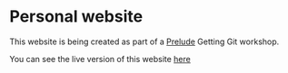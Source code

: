 # Personal website 

This website is being created as part of a [Prelude](https://prelude.tech/) Getting Git workshop.

You can see the live version of this website [here](https://coderblee.github.io/Gitworkshop/)

